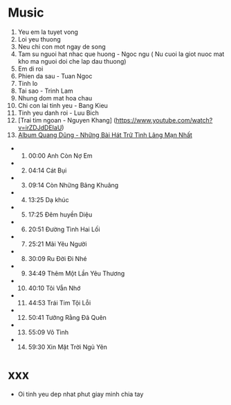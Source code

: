 # Music
1. Yeu em la tuyet vong
2. Loi yeu thuong
3. Neu chi con mot ngay de song
4. Tam su nguoi hat nhac que huong - Ngoc ngu ( Nu cuoi la giot nuoc mat kho ma nguoi doi che lap dau thuong)
5. Em di roi
6. Phien da sau - Tuan Ngoc
8. Tinh lo
9. Tai sao - Trinh Lam
10. Nhung dom mat hoa chau
11. Chi con lai tinh yeu - Bang Kieu
12. Tinh yeu danh roi - Luu Bich
13. [Trai tim ngoan - Nguyen Khang] (https://www.youtube.com/watch?v=irZDJdDEIaU)
14. [Album Quang Dũng - Những Bài Hát Trữ Tình Lãng Mạn Nhất](https://www.youtube.com/watch?v=k_Z_2C9cE-s)
  * 1. 00:00 Anh Còn Nợ Em
  * 2. 04:14 Cát Bụi
  * 3. 09:14 Còn Những Bâng Khuâng
  * 4. 13:25 Dạ khúc
  * 5. 17:25 Đêm huyền Diệu
  * 6. 20:51 Đường Tình Hai Lối
  * 7. 25:21 Mãi Yêu Người
  * 8. 30:09 Ru Đời Đi Nhé
  * 9. 34:49 Thêm Một Lần Yêu Thương
  * 10. 40:10 Tôi Vẫn Nhớ
  * 11. 44:53 Trái Tim Tội Lỗi
  * 12. 50:41 Tưởng Rằng Đã Quên
  * 13. 55:09 Vô Tình
  * 14. 59:30 Xin Mặt Trời Ngủ Yên

# xxx
- Oi tinh yeu dep nhat phut giay minh chia tay



